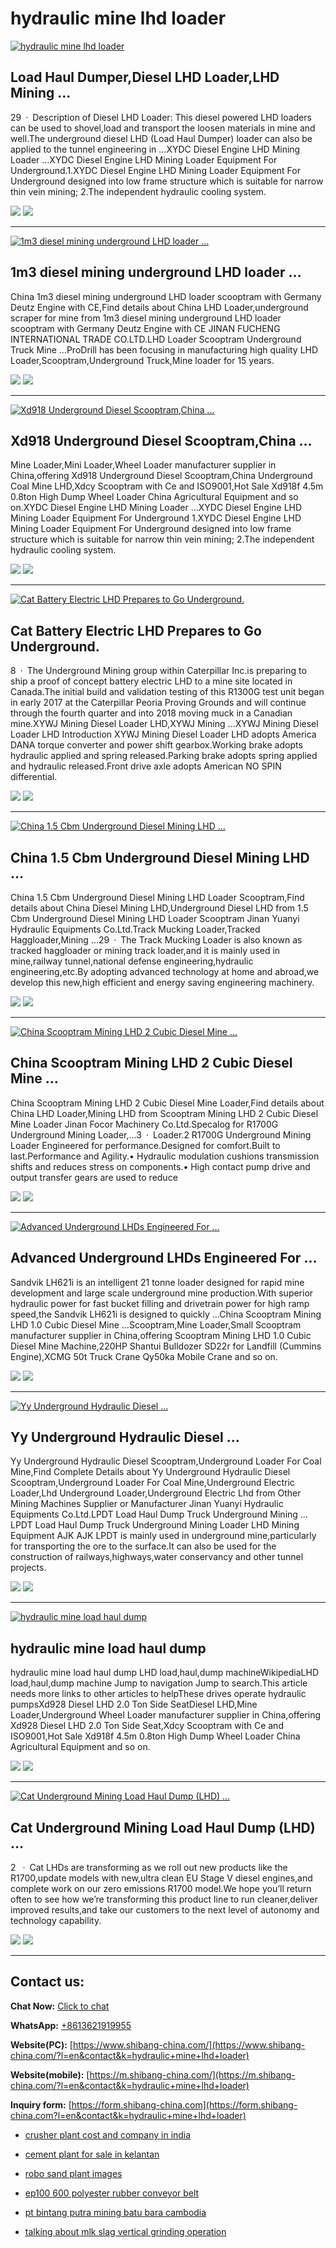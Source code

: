 # hydraulic mine lhd loader

<a href="https://swt.shibang-china.com/?l=en&img&k=hydraulic+mine+lhd+loader" target="_blank">![hydraulic mine lhd loader](http://static.shibang-china.com/all-800x300/681.jpg)</a>

## Load Haul Dumper,Diesel LHD Loader,LHD Mining …
29&ensp;&#0183;&ensp;Description of Diesel LHD Loader: This diesel powered LHD loaders can be used to shovel,load and transport the loosen materials in mine and well.The underground diesel LHD (Load Haul Dumper) loader can also be applied to the tunnel engineering in …XYDC Diesel Engine LHD Mining Loader …XYDC Diesel Engine LHD Mining Loader Equipment For Underground.1.XYDC Diesel Engine LHD Mining Loader Equipment For Underground designed into low frame structure which is suitable for narrow thin vein mining; 2.The independent hydraulic cooling system.


<a href="https://whatsapp.shibangsoft.com/WhatsApp.php" target="_blank" title="WhatsApp">![](http://static.shibang-china.com/icon/whatsapp.png)</a> <a href="https://swt.shibang-china.com/?l=en&icon&k=hydraulic+mine+lhd+loader" target="_blank">![](http://static.shibang-china.com/icon/chat-en.png)</a>

---

<a href="https://swt.shibang-china.com/?l=en&img&k=hydraulic+mine+lhd+loader" target="_blank">![1m3 diesel mining underground LHD loader …](http://static.shibang-china.com/all-800x300/1004.jpg)</a>

## 1m3 diesel mining underground LHD loader …
China 1m3 diesel mining underground LHD loader scooptram with Germany Deutz Engine with CE,Find details about China LHD Loader,underground scraper for mine from 1m3 diesel mining underground LHD loader scooptram with Germany Deutz Engine with CE JINAN FUCHENG INTERNATIONAL TRADE CO.LTD.LHD Loader Scooptram Underground Truck Mine …ProDrill has been focusing in manufacturing high quality LHD Loader,Scooptram,Underground Truck,Mine loader for 15 years.


<a href="https://whatsapp.shibangsoft.com/WhatsApp.php" target="_blank" title="WhatsApp">![](http://static.shibang-china.com/icon/whatsapp.png)</a> <a href="https://swt.shibang-china.com/?l=en&icon&k=hydraulic+mine+lhd+loader" target="_blank">![](http://static.shibang-china.com/icon/chat-en.png)</a>

---

<a href="https://swt.shibang-china.com/?l=en&img&k=hydraulic+mine+lhd+loader" target="_blank">![Xd918 Underground Diesel Scooptram,China …](http://static.shibang-china.com/all-800x300/417.jpg)</a>

## Xd918 Underground Diesel Scooptram,China …
Mine Loader,Mini Loader,Wheel Loader manufacturer supplier in China,offering Xd918 Underground Diesel Scooptram,China Underground Coal Mine LHD,Xdcy Scooptram with Ce and ISO9001,Hot Sale Xd918f 4.5m 0.8ton High Dump Wheel Loader China Agricultural Equipment and so on.XYDC Diesel Engine LHD Mining Loader …XYDC Diesel Engine LHD Mining Loader Equipment For Underground 1.XYDC Diesel Engine LHD Mining Loader Equipment For Underground designed into low frame structure which is suitable for narrow thin vein mining; 2.The independent hydraulic cooling system.


<a href="https://whatsapp.shibangsoft.com/WhatsApp.php" target="_blank" title="WhatsApp">![](http://static.shibang-china.com/icon/whatsapp.png)</a> <a href="https://swt.shibang-china.com/?l=en&icon&k=hydraulic+mine+lhd+loader" target="_blank">![](http://static.shibang-china.com/icon/chat-en.png)</a>

---

<a href="https://swt.shibang-china.com/?l=en&img&k=hydraulic+mine+lhd+loader" target="_blank">![Cat Battery Electric LHD Prepares to Go Underground.](http://static.shibang-china.com/all-800x300/207.jpg)</a>

## Cat Battery Electric LHD Prepares to Go Underground.
8&ensp;&#0183;&ensp;The Underground Mining group within Caterpillar Inc.is preparing to ship a proof of concept battery electric LHD to a mine site located in Canada.The initial build and validation testing of this R1300G test unit began in early 2017 at the Caterpillar Peoria Proving Grounds and will continue through the fourth quarter and into 2018 moving muck in a Canadian mine.XYWJ Mining Diesel Loader LHD,XYWJ Mining …XYWJ Mining Diesel Loader LHD Introduction XYWJ Mining Diesel Loader LHD adopts America DANA torque converter and power shift gearbox.Working brake adopts hydraulic applied and spring released.Parking brake adopts spring applied and hydraulic released.Front drive axle adopts American NO SPIN differential.


<a href="https://whatsapp.shibangsoft.com/WhatsApp.php" target="_blank" title="WhatsApp">![](http://static.shibang-china.com/icon/whatsapp.png)</a> <a href="https://swt.shibang-china.com/?l=en&icon&k=hydraulic+mine+lhd+loader" target="_blank">![](http://static.shibang-china.com/icon/chat-en.png)</a>

---

<a href="https://swt.shibang-china.com/?l=en&img&k=hydraulic+mine+lhd+loader" target="_blank">![China 1.5 Cbm Underground Diesel Mining LHD …](http://static.shibang-china.com/all-800x300/29.jpg)</a>

## China 1.5 Cbm Underground Diesel Mining LHD …
China 1.5 Cbm Underground Diesel Mining LHD Loader Scooptram,Find details about China Diesel Mining LHD,Underground Diesel LHD from 1.5 Cbm Underground Diesel Mining LHD Loader Scooptram Jinan Yuanyi Hydraulic Equipments Co.Ltd.Track Mucking Loader,Tracked Haggloader,Mining …29&ensp;&#0183;&ensp;The Track Mucking Loader is also known as tracked haggloader or mining track loader,and it is mainly used in mine,railway tunnel,national defense engineering,hydraulic engineering,etc.By adopting advanced technology at home and abroad,we develop this new,high efficient and energy saving engineering machinery.


<a href="https://whatsapp.shibangsoft.com/WhatsApp.php" target="_blank" title="WhatsApp">![](http://static.shibang-china.com/icon/whatsapp.png)</a> <a href="https://swt.shibang-china.com/?l=en&icon&k=hydraulic+mine+lhd+loader" target="_blank">![](http://static.shibang-china.com/icon/chat-en.png)</a>

---

<a href="https://swt.shibang-china.com/?l=en&img&k=hydraulic+mine+lhd+loader" target="_blank">![China Scooptram Mining LHD 2 Cubic Diesel Mine …](http://static.shibang-china.com/all-800x300/1178.jpg)</a>

## China Scooptram Mining LHD 2 Cubic Diesel Mine …
China Scooptram Mining LHD 2 Cubic Diesel Mine Loader,Find details about China LHD Loader,Mining LHD from Scooptram Mining LHD 2 Cubic Diesel Mine Loader Jinan Focor Machinery Co.Ltd.Specalog for R1700G Underground Mining Loader,…3&ensp;&#0183;&ensp;Loader.2 R1700G Underground Mining Loader Engineered for performance.Designed for comfort.Built to last.Performance and Agility.• Hydraulic modulation cushions transmission shifts and reduces stress on components.• High contact pump drive and output transfer gears are used to reduce


<a href="https://whatsapp.shibangsoft.com/WhatsApp.php" target="_blank" title="WhatsApp">![](http://static.shibang-china.com/icon/whatsapp.png)</a> <a href="https://swt.shibang-china.com/?l=en&icon&k=hydraulic+mine+lhd+loader" target="_blank">![](http://static.shibang-china.com/icon/chat-en.png)</a>

---

<a href="https://swt.shibang-china.com/?l=en&img&k=hydraulic+mine+lhd+loader" target="_blank">![Advanced Underground LHDs Engineered For …](http://static.shibang-china.com/all-800x300/1072.jpg)</a>

## Advanced Underground LHDs Engineered For …
Sandvik LH621i is an intelligent 21 tonne loader designed for rapid mine development and large scale underground mine production.With superior hydraulic power for fast bucket filling and drivetrain power for high ramp speed,the Sandvik LH621i is designed to quickly …China Scooptram Mining LHD 1.0 Cubic Diesel Mine …Scooptram,Mine Loader,Small Scooptram manufacturer supplier in China,offering Scooptram Mining LHD 1.0 Cubic Diesel Mine Machine,220HP Shantui Bulldozer SD22r for Landfill (Cummins Engine),XCMG 50t Truck Crane Qy50ka Mobile Crane and so on.


<a href="https://whatsapp.shibangsoft.com/WhatsApp.php" target="_blank" title="WhatsApp">![](http://static.shibang-china.com/icon/whatsapp.png)</a> <a href="https://swt.shibang-china.com/?l=en&icon&k=hydraulic+mine+lhd+loader" target="_blank">![](http://static.shibang-china.com/icon/chat-en.png)</a>

---

<a href="https://swt.shibang-china.com/?l=en&img&k=hydraulic+mine+lhd+loader" target="_blank">![Yy Underground Hydraulic Diesel …](http://static.shibang-china.com/all-800x300/1515.jpg)</a>

## Yy Underground Hydraulic Diesel …
Yy Underground Hydraulic Diesel Scooptram,Underground Loader For Coal Mine,Find Complete Details about Yy Underground Hydraulic Diesel Scooptram,Underground Loader For Coal Mine,Underground Electric Loader,Lhd Underground Loader,Underground Electric Lhd from Other Mining Machines Supplier or Manufacturer Jinan Yuanyi Hydraulic Equipments Co.Ltd.LPDT Load Haul Dump Truck Underground Mining …LPDT Load Haul Dump Truck Underground Mining Loader LHD Mining Equipment AJK AJK LPDT is mainly used in underground mine,particularly for transporting the ore to the surface.It can also be used for the construction of railways,highways,water conservancy and other tunnel projects.


<a href="https://whatsapp.shibangsoft.com/WhatsApp.php" target="_blank" title="WhatsApp">![](http://static.shibang-china.com/icon/whatsapp.png)</a> <a href="https://swt.shibang-china.com/?l=en&icon&k=hydraulic+mine+lhd+loader" target="_blank">![](http://static.shibang-china.com/icon/chat-en.png)</a>

---

<a href="https://swt.shibang-china.com/?l=en&img&k=hydraulic+mine+lhd+loader" target="_blank">![hydraulic mine load haul dump](http://static.shibang-china.com/all-800x300/1435.jpg)</a>

## hydraulic mine load haul dump
hydraulic mine load haul dump LHD load,haul,dump machineWikipediaLHD load,haul,dump machine Jump to navigation Jump to search.This article needs more links to other articles to helpThese drives operate hydraulic pumpsXd928 Diesel LHD 2.0 Ton Side SeatDiesel LHD,Mine Loader,Underground Wheel Loader manufacturer supplier in China,offering Xd928 Diesel LHD 2.0 Ton Side Seat,Xdcy Scooptram with Ce and ISO9001,Hot Sale Xd918f 4.5m 0.8ton High Dump Wheel Loader China Agricultural Equipment and so on.


<a href="https://whatsapp.shibangsoft.com/WhatsApp.php" target="_blank" title="WhatsApp">![](http://static.shibang-china.com/icon/whatsapp.png)</a> <a href="https://swt.shibang-china.com/?l=en&icon&k=hydraulic+mine+lhd+loader" target="_blank">![](http://static.shibang-china.com/icon/chat-en.png)</a>

---

<a href="https://swt.shibang-china.com/?l=en&img&k=hydraulic+mine+lhd+loader" target="_blank">![Cat Underground Mining Load Haul Dump (LHD) …](http://static.shibang-china.com/all-800x300/859.jpg)</a>

## Cat Underground Mining Load Haul Dump (LHD) …
2 &ensp;&#0183;&ensp;Cat LHDs are transforming as we roll out new products like the R1700,update models with new,ultra clean EU Stage V diesel engines,and complete work on our zero emissions R1700 model.We hope you’ll return often to see how we’re transforming this product line to run cleaner,deliver improved results,and take our customers to the next level of autonomy and technology capability.

<a href="https://whatsapp.shibangsoft.com/WhatsApp.php" target="_blank" title="WhatsApp">![](http://static.shibang-china.com/icon/whatsapp.png)</a> <a href="https://swt.shibang-china.com/?l=en&icon&k=hydraulic+mine+lhd+loader" target="_blank">![](http://static.shibang-china.com/icon/chat-en.png)</a>

---
## Contact us:

**Chat Now:** [Click to chat](https://swt.shibang-china.com?l=en&contact&k=hydraulic+mine+lhd+loader)

**WhatsApp:**  [+8613621919955](https://whatsapp.shibangsoft.com/WhatsApp.php)

**Website(PC):** [https://www.shibang-china.com/](https://www.shibang-china.com/?l=en&contact&k=hydraulic+mine+lhd+loader)

**Website(mobile):** [https://m.shibang-china.com/](https://m.shibang-china.com/?l=en&contact&k=hydraulic+mine+lhd+loader)

**Inquiry form:** [https://form.shibang-china.com](https://form.shibang-china.com?l=en&contact&k=hydraulic+mine+lhd+loader)

* [crusher plant cost and company in india](../152/crusher%20plant%20cost%20and%20company%20in%20india.md)

* [cement plant for sale in kelantan](../153/cement%20plant%20for%20sale%20in%20kelantan.md)

* [robo sand plant images](../154/robo%20sand%20plant%20images.md)

* [ep100 600 polyester rubber conveyor belt](../155/ep100%20600%20polyester%20rubber%20conveyor%20belt.md)

* [pt bintang putra mining batu bara cambodia](../152/pt%20bintang%20putra%20mining%20batu%20bara%20cambodia.md)

* [talking about mlk slag vertical grinding operation](../156/talking%20about%20mlk%20slag%20vertical%20grinding%20operation.md)